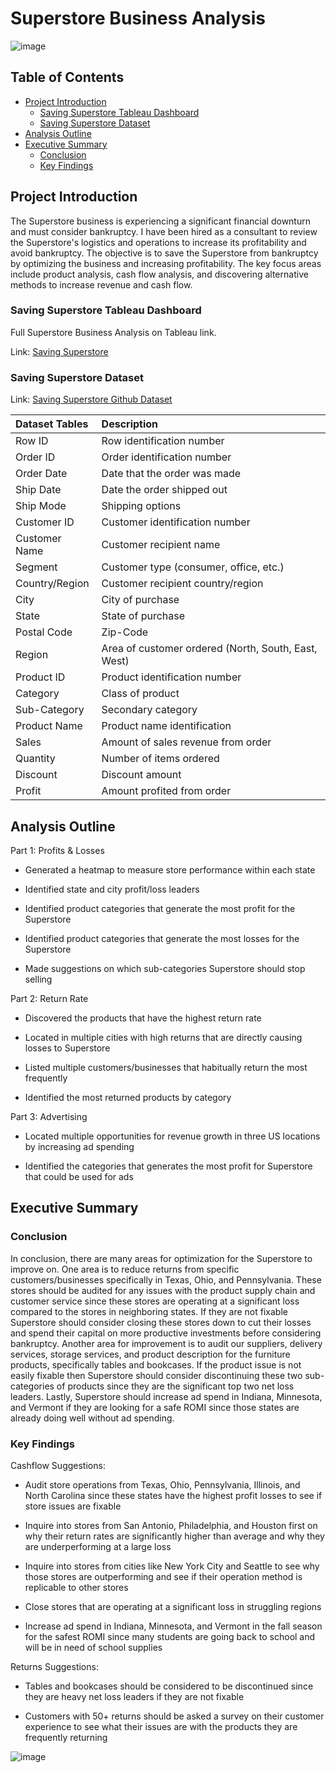 # Superstore Business Analysis

![image](https://github.com/jasondo-da/Superstore_Business_Analysis/assets/138195365/13d4feae-8bb9-4fa8-857e-c19a0e88db25)

## Table of Contents

- [Project Introduction](#project-introduction)
    - [Saving Superstore Tableau Dashboard](#saving-superstore-tableau-dashboard)
    - [Saving Superstore Dataset](#saving-superstore-dataset)
- [Analysis Outline](#analysis-outline)
- [Executive Summary](#executive-summary)
    - [Conclusion](#conclusion)
    - [Key Findings](#key-findings)

## Project Introduction

The Superstore business is experiencing a significant financial downturn and must consider bankruptcy. I have been hired as a consultant to review the Superstore's logistics and operations to increase its profitability and avoid bankruptcy. The objective is to save the Superstore from bankruptcy by optimizing the business and increasing profitability. The key focus areas include product analysis, cash flow analysis, and discovering alternative methods to increase revenue and cash flow.

### Saving Superstore Tableau Dashboard

Full Superstore Business Analysis on Tableau link.

Link: [Saving Superstore](https://public.tableau.com/views/saving_super_store_1_csv_16834374314280/Story?:language=en-US&publish=yes&:sid=&:redirect=auth&:display_count=n&:origin=viz_share_link)

### Saving Superstore Dataset

Link: [Saving Superstore Github Dataset](https://github.com/jasondo-da/Superstore_Business_Analysis/blob/main/Superstore.xls)

|  Dataset Tables |  Description |
| :------------- | :------------ |
| Row ID | Row identification number |
| Order ID | Order identification number |
| Order Date | Date that the order was made |
| Ship Date | Date the order shipped out |
| Ship Mode | Shipping options |
| Customer ID | Customer identification number |
| Customer Name | Customer recipient name |
| Segment | Customer type (consumer, office, etc.) |
| Country/Region | Customer recipient country/region |
| City | City of purchase |
| State | State of purchase |
| Postal Code | Zip-Code |
| Region | Area of customer ordered (North, South, East, West) |
| Product ID | Product identification number |
| Category | Class of product |
| Sub-Category | Secondary category |
| Product Name | Product name identification |
| Sales | Amount of sales revenue from order |
| Quantity | Number of items ordered |
| Discount | Discount amount |
| Profit | Amount profited from order |


## Analysis Outline

Part 1: Profits & Losses

- Generated a heatmap to measure store performance within each state

- Identified state and city profit/loss leaders

- Identified product categories that generate the most profit for the Superstore  

- Identified product categories that generate the most losses for the Superstore  

- Made suggestions on which sub-categories Superstore should stop selling

Part 2: Return Rate

- Discovered the products that have the highest return rate

- Located in multiple cities with high returns that are directly causing losses to Superstore

- Listed multiple customers/businesses that habitually return the most frequently

- Identified the most returned products by category

Part 3: Advertising

- Located multiple opportunities for revenue growth in three US locations by increasing ad spending 

- Identified the categories that generates the most profit for Superstore that could be used for ads

## Executive Summary

### Conclusion

In conclusion, there are many areas for optimization for the Superstore to improve on. One area is to reduce returns from specific customers/businesses specifically in Texas, Ohio, and Pennsylvania. These stores should be audited for any issues with the product supply chain and customer service since these stores are operating at a significant loss compared to the stores in neighboring states. If they are not fixable Superstore should consider closing these stores down to cut their losses and spend their capital on more productive investments before considering bankruptcy. Another area for improvement is to audit our suppliers, delivery services, storage services, and product description for the furniture products, specifically tables and bookcases. If the product issue is not easily fixable then Superstore should consider discontinuing these two sub-categories of products since they are the significant top two net loss leaders. Lastly, Superstore should increase ad spend in Indiana, Minnesota, and Vermont if they are looking for a safe ROMI since those states are already doing well without ad spending.

### Key Findings

Cashflow Suggestions:

- Audit store operations from Texas, Ohio, Pennsylvania, Illinois, and North Carolina since these states have the highest profit losses to see if store issues are fixable

- Inquire into stores from San Antonio, Philadelphia, and Houston first on why their return rates are significantly higher than average and why they are underperforming at a large loss

- Inquire into stores from cities like New York City and Seattle to see why those stores are outperforming and see if their operation method is replicable to other stores

- Close stores that are operating at a significant loss in struggling regions

- Increase ad spend in Indiana, Minnesota, and Vermont in the fall season for the safest ROMI since many students are going back to school and will be in need of school supplies

Returns Suggestions:

- Tables and bookcases should be considered to be discontinued since they are heavy net loss leaders if they are not fixable

- Customers with 50+ returns should be asked a survey on their customer experience to see what their issues are with the products they are frequently returning

![image](https://github.com/user-attachments/assets/bbf621cd-70cb-4b88-9d0d-a86a565f672d)
